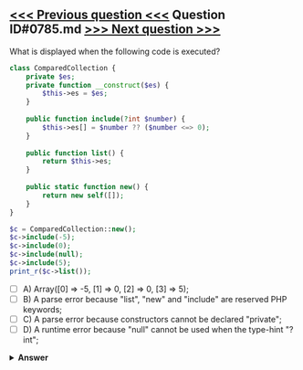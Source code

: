[<<< Previous question <<<](0784.md)   Question ID#0785.md   [>>> Next question >>>](0786.md)
---

What is displayed when the following code is executed?


```php
class ComparedCollection {
    private $es;
    private function __construct($es) {
        $this->es = $es;
    } 
	
    public function include(?int $number) {
        $this->es[] = $number ?? ($number <=> 0);
    }
	
    public function list() {
        return $this->es;
    }	
	
    public static function new() {
        return new self([]);
    }
}

$c = ComparedCollection::new();
$c->include(-5);
$c->include(0);
$c->include(null);
$c->include(5);
print_r($c->list());
```

- [ ] A) Array([0] => -5, [1] => 0, [2] => 0, [3] => 5);
- [ ] B) A parse error because "list", "new" and "include" are reserved PHP keywords;
- [ ] C) A parse error because constructors cannot be declared "private";
- [ ] D) A runtime error because "null" cannot be used when the type-hint "?int";

<details><summary><b>Answer</b></summary>
<p>
  Answer: <strong>A</strong>
</p>
</details>
